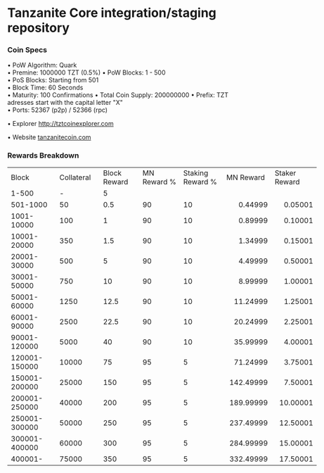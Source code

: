 Tanzanite Core integration/staging repository
=====================================

### Coin Specs

• PoW Algorithm: Quark  
• Premine: 1000000 TZT (0.5%)
• PoW Blocks: 1 - 500  
• PoS Blocks: Starting from 501  
• Block Time: 60 Seconds    
• Maturity: 100 Confirmations 
• Total Coin Supply: 200000000 
• Prefix: TZT adresses start with the capital letter "X"  
• Ports: 52367 (p2p) / 52366 (rpc)

• Explorer http://tztcoinexplorer.com

• Website [tanzanitecoin.com](http://www.tanzanitecoin.com)

### Rewards Breakdown
<table border=0 cellpadding=0 cellspacing=0 width=701 class=xl6553517252
 style='border-collapse:collapse;table-layout:fixed;width:528pt'>
 <col class=xl6553517252 width=139 style='mso-width-source:userset;mso-width-alt:
 4785;width:104pt'>
 <col class=xl6553517252 width=107 span=2 style='mso-width-source:userset;
 mso-width-alt:3702;width:81pt'>
 <col class=xl6553517252 width=134 style='mso-width-source:userset;mso-width-alt:
 4608;width:100pt'>
 <col class=xl6553517252 width=107 span=2 style='mso-width-source:userset;
 mso-width-alt:3702;width:81pt'>
 <tr height=21 style='mso-height-source:userset;height:15.75pt'>
  <td height=21 class=xl6317252 width=150 style='height:15.75pt;width:104pt'>Block</td>
  <td class=xl6317252 width=107 style='width:81pt'>Collateral</td>
  <td class=xl6317252 width=107 style='width:81pt'>Block Reward</td>
  <td class=xl6317252 width=107 style='width:81pt'>MN Reward %</td>
  <td class=xl6317252 width=134 style='width:100pt'>Staking Reward %</td>
  <td class=xl6317252 width=107 style='width:81pt'>MN Reward</td>
  <td class=xl6317252 width=107 style='width:81pt'>Staker Reward</td>
 </tr>
 <tr height=21 style='mso-height-source:userset;height:15.75pt'>
  <td height=21 class=xl6417252 style='height:15.75pt'>1-500</td>
  <td class=xl6517252>-</td>
  <td class=xl6517252>5</td>
  <td class=xl6617252></td>
  <td class=xl6617252></td>
  <td class=xl6717252></td>
  <td class=xl6553517252></td>
 </tr>
 <tr height=21 style='mso-height-source:userset;height:15.75pt'>
  <td height=21 class=xl6417252 style='height:15.75pt'>501-1000</td>
  <td class=xl6517252>50</td>
  <td class=xl6617252>0.5</td>
  <td class=xl6617252>90</td>
  <td class=xl6617252>10</td>
  <td class=xl6717252 align=right>0.44999</td>
  <td class=xl6817252 align=right>0.05001</td>
 </tr>
 <tr height=21 style='mso-height-source:userset;height:15.75pt'>
  <td height=21 class=xl6417252 style='height:15.75pt'>1001-10000</td>
  <td class=xl6517252>100</td>
  <td class=xl6617252>1</td>
  <td class=xl6617252>90</td>
  <td class=xl6617252>10</td>
  <td class=xl6717252 align=right>0.89999</td>
  <td class=xl6817252 align=right>0.10001</td>
 </tr>
 <tr height=21 style='mso-height-source:userset;height:15.75pt'>
  <td height=21 class=xl6417252 style='height:15.75pt'>10001-20000</td>
  <td class=xl6517252>350</td>
  <td class=xl6617252>1.5</td>
  <td class=xl6617252>90</td>
  <td class=xl6617252>10</td>
  <td class=xl6717252 align=right>1.34999</td>
  <td class=xl6817252 align=right>0.15001</td>
 </tr>
 <tr height=21 style='mso-height-source:userset;height:15.75pt'>
  <td height=21 class=xl6417252 style='height:15.75pt'>20001-30000</td>
  <td class=xl6517252>500</td>
  <td class=xl6617252>5</td>
  <td class=xl6617252>90</td>
  <td class=xl6617252>10</td>
  <td class=xl6717252 align=right>4.49999</td>
  <td class=xl6817252 align=right>0.50001</td>
 </tr>
 <tr height=21 style='mso-height-source:userset;height:15.75pt'>
  <td height=21 class=xl6417252 style='height:15.75pt'>30001-50000</td>
  <td class=xl6517252>750</td>
  <td class=xl6617252>10</td>
  <td class=xl6617252>90</td>
  <td class=xl6617252>10</td>
  <td class=xl6717252 align=right>8.99999</td>
  <td class=xl6817252 align=right>1.00001</td>
 </tr>
 <tr height=21 style='mso-height-source:userset;height:15.75pt'>
  <td height=21 class=xl6417252 style='height:15.75pt'>50001-60000</td>
  <td class=xl6517252>1250</td>
  <td class=xl6617252>12.5</td>
  <td class=xl6617252>90</td>
  <td class=xl6617252>10</td>
  <td class=xl6717252 align=right>11.24999</td>
  <td class=xl6817252 align=right>1.25001</td>
 </tr>
 <tr height=21 style='mso-height-source:userset;height:15.75pt'>
  <td height=21 class=xl6417252 style='height:15.75pt'>60001-90000</td>
  <td class=xl6517252>2500</td>
  <td class=xl6617252>22.5</td>
  <td class=xl6617252>90</td>
  <td class=xl6617252>10</td>
  <td class=xl6717252 align=right>20.24999</td>
  <td class=xl6817252 align=right>2.25001</td>
 </tr>
 <tr height=21 style='mso-height-source:userset;height:15.75pt'>
   <td height=21 class=xl6417252 style='height:15.75pt'>90001-120000</td>
   <td class=xl6517252>5000</td>
   <td class=xl6617252>40</td>
   <td class=xl6617252>90</td>
   <td class=xl6617252>10</td>
   <td class=xl6717252 align=right>35.99999</td>
   <td class=xl6817252 align=right>4.00001</td>
 </tr>
 <tr height=21 style='mso-height-source:userset;height:15.75pt'>
  <td height=21 class=xl6417252 style='height:15.75pt'>120001-150000</td>
  <td class=xl6517252>10000</td>
  <td class=xl6617252>75</td>
  <td class=xl6617252>95</td>
  <td class=xl6617252>5</td>
  <td class=xl6717252 align=right>71.24999</td>
  <td class=xl6817252 align=right>3.75001</td>
 </tr>
 <tr height=21 style='mso-height-source:userset;height:15.75pt'>
  <td height=21 class=xl6417252 style='height:15.75pt'>150001-200000</td>
  <td class=xl6517252>25000</td>
  <td class=xl6617252>150</td>
  <td class=xl6617252>95</td>
  <td class=xl6617252>5</td>
  <td class=xl6717252 align=right>142.49999</td>
  <td class=xl6817252 align=right>7.50001</td>
 </tr>
 <tr height=21 style='mso-height-source:userset;height:15.75pt'>
  <td height=21 class=xl6417252 style='height:15.75pt'>200001-250000</td>
  <td class=xl6517252>40000</td>
  <td class=xl6617252>200</td>
  <td class=xl6617252>95</td>
  <td class=xl6617252>5</td>
  <td class=xl6717252 align=right>189.99999</td>
  <td class=xl6817252 align=right>10.00001</td>
 </tr>
 <tr height=21 style='mso-height-source:userset;height:15.75pt'>
  <td height=21 class=xl6417252 style='height:15.75pt'>250001-300000</td>
  <td class=xl6517252>50000</td>
  <td class=xl6617252>250</td>
  <td class=xl6617252>95</td>
  <td class=xl6617252>5</td>
  <td class=xl6717252 align=right>237.49999</td>
  <td class=xl6817252 align=right>12.50001</td>
 </tr>
 <tr height=21 style='mso-height-source:userset;height:15.75pt'>
  <td height=21 class=xl6417252 style='height:15.75pt'>300001-400000</td>
  <td class=xl6517252>60000</td>
  <td class=xl6617252>300</td>
  <td class=xl6617252>95</td>
  <td class=xl6617252>5</td>
  <td class=xl6717252 align=right>284.99999</td>
  <td class=xl6817252 align=right>15.00001</td>
 </tr>
 <tr height=21 style='mso-height-source:userset;height:15.75pt'>
  <td height=21 class=xl6417252 style='height:15.75pt'>400001-</td>
  <td class=xl6517252>75000</td>
  <td class=xl6617252>350</td>
  <td class=xl6617252>95</td>
  <td class=xl6617252>5</td>
  <td class=xl6717252 align=right>332.49999</td>
  <td class=xl6817252 align=right>17.50001</td>
 </tr> 
 </table>
